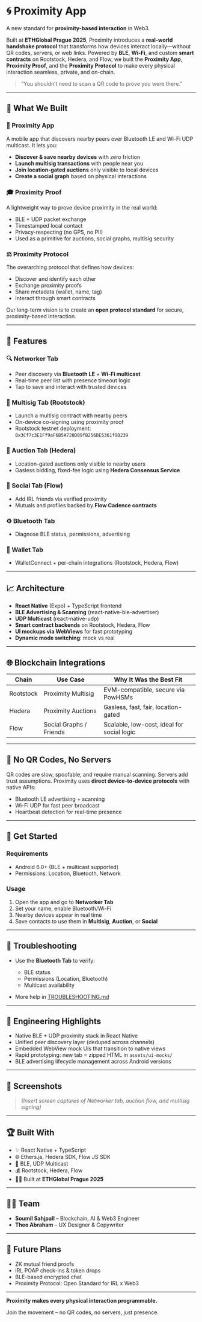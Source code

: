 # 🌀 Proximity App

A new standard for **proximity-based interaction** in Web3.

Built at **ETHGlobal Prague 2025**, Proximity introduces a **real-world handshake protocol** that transforms how devices interact locally—without QR codes, servers, or web links. Powered by **BLE**, **Wi-Fi**, and custom **smart contracts** on Rootstock, Hedera, and Flow, we built the **Proximity App**, **Proximity Proof**, and the **Proximity Protocol** to make every physical interaction seamless, private, and on-chain.

> “You shouldn’t need to scan a QR code to prove you were there.”

---

## 🚀 What We Built

### 📱 Proximity App

A mobile app that discovers nearby peers over Bluetooth LE and Wi-Fi UDP multicast. It lets you:

* **Discover & save nearby devices** with zero friction
* **Launch multisig transactions** with people near you
* **Join location-gated auctions** only visible to local devices
* **Create a social graph** based on physical interactions

### 🎓 Proximity Proof

A lightweight way to prove device proximity in the real world:

* BLE + UDP packet exchange
* Timestamped local contact
* Privacy-respecting (no GPS, no PII)
* Used as a primitive for auctions, social graphs, multisig security

### ⚖️ Proximity Protocol

The overarching protocol that defines how devices:

* Discover and identify each other
* Exchange proximity proofs
* Share metadata (wallet, name, tag)
* Interact through smart contracts

Our long-term vision is to create an **open protocol standard** for secure, proximity-based interaction.

---

## 🔧 Features

### 🔍 Networker Tab

* Peer discovery via **Bluetooth LE** + **Wi-Fi multicast**
* Real-time peer list with presence timeout logic
* Tap to save and interact with trusted devices

### 🧩 Multisig Tab (Rootstock)

* Launch a multisig contract with nearby peers
* On-device co-signing using proximity proof
* Rootstock testnet deployment:
  `0x3Cf7c3E1Ff9aF6B5A720D09fB256DE5361f9D239`

### 🏢 Auction Tab (Hedera)

* Location-gated auctions only visible to nearby users
* Gasless bidding, fixed-fee logic using **Hedera Consensus Service**

### 🤝 Social Tab (Flow)

* Add IRL friends via verified proximity
* Mutuals and profiles backed by **Flow Cadence contracts**

### ⚙️ Bluetooth Tab

* Diagnose BLE status, permissions, advertising

### 💼 Wallet Tab

* WalletConnect + per-chain integrations (Rootstock, Hedera, Flow)

---

## 📈 Architecture

* **React Native** (Expo) + TypeScript frontend
* **BLE Advertising & Scanning** (react-native-ble-advertiser)
* **UDP Multicast** (react-native-udp)
* **Smart contract backends** on Rootstock, Hedera, Flow
* **UI mockups via WebViews** for fast prototyping
* **Dynamic mode switching**: mock vs real

---

## 🌐 Blockchain Integrations

| Chain     | Use Case                | Why It Was the Best Fit                    |
| --------- | ----------------------- | ------------------------------------------ |
| Rootstock | Proximity Multisig      | EVM-compatible, secure via PowHSMs         |
| Hedera    | Proximity Auctions      | Gasless, fast, fair, location-gated        |
| Flow      | Social Graphs / Friends | Scalable, low-cost, ideal for social logic |

---

## 🚫 No QR Codes, No Servers

QR codes are slow, spoofable, and require manual scanning. Servers add trust assumptions. Proximity uses **direct device-to-device protocols** with native APIs:

* Bluetooth LE advertising + scanning
* Wi-Fi UDP for fast peer broadcast
* Heartbeat detection for real-time presence

---

## 🤝 Get Started

### Requirements

* Android 6.0+ (BLE + multicast supported)
* Permissions: Location, Bluetooth, Network

### Usage

1. Open the app and go to **Networker Tab**
2. Set your name, enable Bluetooth/Wi-Fi
3. Nearby devices appear in real time
4. Save contacts to use them in **Multisig**, **Auction**, or **Social**

---

## 🚫 Troubleshooting

* Use the **Bluetooth Tab** to verify:

  * BLE status
  * Permissions (Location, Bluetooth)
  * Multicast availability
* More help in [TROUBLESHOOTING.md](./TROUBLESHOOTING.md)

---

## 🌟 Engineering Highlights

* Native BLE + UDP proximity stack in React Native
* Unified peer discovery layer (deduped across channels)
* Embedded WebView mock UIs that transition to native views
* Rapid prototyping: new tab = zipped HTML in `assets/ui-mocks/`
* BLE advertising lifecycle management across Android versions

---

## 🎥 Screenshots

> *(Insert screen captures of Networker tab, auction flow, and multisig signing)*

---

## 🏆 Built With

* ✨ React Native + TypeScript
* 🌐 Ethers.js, Hedera SDK, Flow JS SDK
* 🚀 BLE, UDP Multicast
* 💰 Rootstock, Hedera, Flow
* 👩‍💻 Built at **ETHGlobal Prague 2025**

---

## 👩‍💼 Team

* **Soumil Sahjpall** – Blockchain, AI & Web3 Engineer
* **Theo Abraham** – UX Designer & Copywriter

---

## 📅 Future Plans

* ZK mutual friend proofs
* IRL POAP check-ins & token drops
* BLE-based encrypted chat
* Proximity Protocol: Open Standard for IRL x Web3

---

**Proximity makes every physical interaction programmable.**

Join the movement – no QR codes, no servers, just presence.
